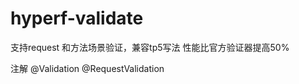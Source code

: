 # hyperf-validate
支持request 和方法场景验证，兼容tp5写法
性能比官方验证器提高50% 

注解
     @Validation
     @RequestValidation
